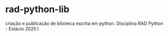 # rad-python-lib
criação e publicação de bilioteca escrita em python. Disciplina RAD Python - Estácio 2025.1
